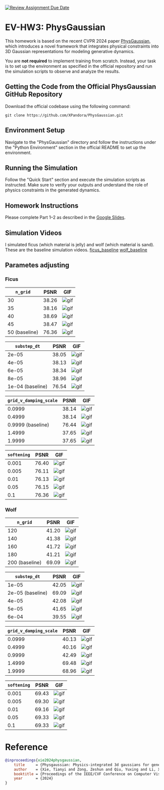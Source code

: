 [![Review Assignment Due Date](https://classroom.github.com/assets/deadline-readme-button-22041afd0340ce965d47ae6ef1cefeee28c7c493a6346c4f15d667ab976d596c.svg)](https://classroom.github.com/a/SdXSjEmH)
# EV-HW3: PhysGaussian

This homework is based on the recent CVPR 2024 paper [PhysGaussian](https://github.com/XPandora/PhysGaussian/tree/main), which introduces a novel framework that integrates physical constraints into 3D Gaussian representations for modeling generative dynamics.

You are **not required** to implement training from scratch. Instead, your task is to set up the environment as specified in the official repository and run the simulation scripts to observe and analyze the results.


## Getting the Code from the Official PhysGaussian GitHub Repository
Download the official codebase using the following command:
```
git clone https://github.com/XPandora/PhysGaussian.git
```


## Environment Setup
Navigate to the "PhysGaussian" directory and follow the instructions under the "Python Environment" section in the official README to set up the environment.


## Running the Simulation
Follow the "Quick Start" section and execute the simulation scripts as instructed. Make sure to verify your outputs and understand the role of physics constraints in the generated dynamics.


## Homework Instructions
Please complete Part 1–2 as described in the [Google Slides](https://docs.google.com/presentation/d/13JcQC12pI8Wb9ZuaVV400HVZr9eUeZvf7gB7Le8FRV4/edit?usp=sharing).

## Simulation Videos
I simulated ficus (which material is jelly) and wolf (which material is sand). These are the baseline simulation videos.
[ficus_baseline](https://youtube.com/shorts/ZtiO-7FijjU)
[wolf_baseline](https://youtube.com/shorts/X-KFijX-MaY)
## Parametes adjusting
### Ficus

| `n_grid`      |   PSNR    | GIF       | 
| ------------- | --------- | --------- |
| 30            |   38.26   |  ![gif](images/ficus_n_grid_30.gif)    |
| 35            |   38.16   |  ![gif](images/ficus_n_grid_35.gif)    | 
| 40  |   38.69   |  ![gif](images/ficus_n_grid_40.gif)    | 
| 45            |   38.47   |  ![gif](images/ficus_n_grid_45.gif)    | 
| 50   (baseline)         |   76.36   |  ![gif](images/ficus_n_grid_50.gif)    | 

| `substep_dt`      |   PSNR    | GIF       | 
| ------------- | --------- | --------- |
| 2e-05         |   38.05   |  ![gif](ficus_substep_dt_2e-05.gif)    |
| 4e-05         |   38.13   |  ![gif](ficus_substep_dt_4e-05.gif)    | 
| 6e-05         |   38.34   |  ![gif](ficus_substep_dt_6e-05.gif)    | 
| 8e-05         |   38.96   |  ![gif](ficus_substep_dt_8e-05.gif)    | 
| 1e-04 (baseline)        |   76.54   |  ![gif](ficus_substep_dt_1e-04.gif)    | 

| `grid_v_damping_scale`      |   PSNR    | GIF       | 
| ------------- | --------- | --------- |
| 0.0999            |   38.14   |  ![gif](ficus_grid_v_damping_scale_0.0999.gif)    |
| 0.4999            |   38.14   |  ![gif](ficus_grid_v_damping_scale_0.4999.gif)    | 
| 0.9999 (baseline) |   76.44   |  ![gif](ficus_grid_v_damping_scale_0.9999.gif)    | 
| 1.4999            |   37.65   |  ![gif](ficus_grid_v_damping_scale_1.4999.gif)    | 
| 1.9999            |   37.65   |  ![gif](ficus_grid_v_damping_scale_1.9999.gif)    | 

| `softening`      |   PSNR    | GIF       | 
| ------------- | --------- | --------- |
| 0.001         |   76.40   |  ![gif](ficus_softening_0.001.gif)    |
| 0.005         |   76.11   |  ![gif](ficus_softening_0.005.gif)    | 
| 0.01          |   76.13   |  ![gif](ficus_softening_0.01.gif)    | 
| 0.05          |   76.15   |  ![gif](ficus_softening_0.05.gif)    | 
| 0.1           |   76.36   |  ![gif](ficus_softening_0.1.gif)    | 

### Wolf
| `n_grid`      |   PSNR    | GIF       | 
| ------------- | --------- | --------- |
| 120            |   41.20   |  ![gif](images/wolf_n_grid_120.gif)    |
| 140            |   41.38   |  ![gif](images/wolf_n_grid_140.gif)    | 
| 160            |   41.72   |  ![gif](images/wolf_n_grid_160.gif)    | 
| 180            |   41.21   |  ![gif](images/wolf_n_grid_180.gif)    | 
| 200 (baseline) |   69.09   |  ![gif](images/wolf_n_grid_200.gif)    | 

| `substep_dt`      |   PSNR    | GIF       | 
| ------------- | --------- | --------- |
| 1e-05         |    42.05   |  ![gif](wolf_substep_dt_1e-05)    |
| 2e-05 (baseline)         |    69.09  |  ![gif](wolf_substep_dt_2e-05)    | 
| 4e-05         |    42.08   |  ![gif](wolf_substep_dt_4e-05)    | 
| 5e-05         |    41.65   |  ![gif](wolf_substep_dt_5e-05)    | 
| 6e-04         |    39.55   |  ![gif](wolf_substep_dt_6e-05)    | 

| `grid_v_damping_scale`      |   PSNR    | GIF       | 
| ------------- | --------- | --------- |
| 0.0999            |   40.13   |  ![gif](wolf_grid_v_damping_scale_0.0999.gif)    |
| 0.4999            |   40.16   |  ![gif](wolf_grid_v_damping_scale_0.4999.gif)    | 
| 0.9999            |   42.49   |  ![gif](wolf_grid_v_damping_scale_0.9999.gif)    | 
| 1.4999            |   69.48   |  ![gif](wolf_grid_v_damping_scale_1.4999.gif)    | 
| 1.9999            |   68.96   |  ![gif](wolf_grid_v_damping_scale_1.9999.gif)    | 

| `softening`      |   PSNR    | GIF       | 
| ------------- | --------- | --------- |
| 0.001         |   69.43   |  ![gif](wolf_softening_0.001.gif)    |
| 0.005         |   69.30   |  ![gif](wolf_softening_0.005.gif)    | 
| 0.01          |   69.16   |  ![gif](wolf_softening_0.01.gif)    | 
| 0.05          |   69.33   |  ![gif](wolf_softening_0.05.gif)    | 
| 0.1           |   69.33   |  ![gif](wolf_softening_0.1.gif)    | 

# Reference
```bibtex
@inproceedings{xie2024physgaussian,
    title     = {Physgaussian: Physics-integrated 3d gaussians for generative dynamics},
    author    = {Xie, Tianyi and Zong, Zeshun and Qiu, Yuxing and Li, Xuan and Feng, Yutao and Yang, Yin and Jiang, Chenfanfu},
    booktitle = {Proceedings of the IEEE/CVF Conference on Computer Vision and Pattern Recognition},
    year      = {2024}
}
```

